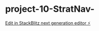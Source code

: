 # project-10-StratNav-

[Edit in StackBlitz next generation editor ⚡️](https://stackblitz.com/~/github.com/ARJUN-V2005/project-10-StratNav-)